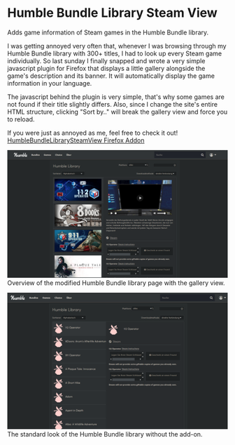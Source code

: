 # Humble Bundle Library Steam View
Adds game information of Steam games in the Humble Bundle library.  

I was getting annoyed very often that, whenever I was browsing through my Humble Bundle library with 300+ titles, I had to look up every Steam game individually. So last sunday I finally snapped and wrote a very simple javascript plugin for Firefox that displays a little gallery alongside the game's description and its banner. It will automatically display the game information in your language.  

The javascript behind the plugin is very simple, that's why some games are not found if their title slightly differs. Also, since I change the site's entire HTML structure, clicking "Sort by.." will break the gallery view and force you to reload.

If you were just as annoyed as me, feel free to check it out!  
[HumbleBundleLibrarySteamView Firefox Addon](https://addons.mozilla.org/de/firefox/addon/humblebundlelibrarysteamview/)


![Overview of the modified Humble Bundle library page with the gallery view.](images/hblsv.PNG)  
Overview of the modified Humble Bundle library page with the gallery view.  
  
![What the Humble Bundle library looks like before.](images/hblsv_before.PNG)  
The standard look of the Humble Bundle library without the add-on.
